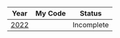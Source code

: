 
<!-- Create a markdown table 2 x 5 -->
|Year|My Code|Status|
| --- | --- | --- |
|[2022](https://adventofcode.com/2022)||Incomplete|